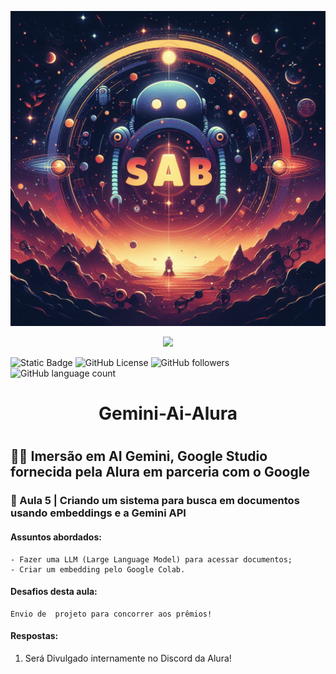 <!-- DICA P/ - EDIÇÂO | Inicio -->

<!--
<p align="center">
<img loading="lazy" src="https://github.com/13omfim/Gemini-AI-Alura/assets/169212815/e1903626-9e4e-472c-9dac-fa1da0d384d6"/>
</p>
-->

<!-- Abaixo, cria uma caixa sobressalente para destacar o texto
```
```
Fim -->

<!-- Abaixo, modelos sem alinhamento
![gemini](https://github.com/13omfim/Gemini-AI-Alura/assets/169212815/e1903626-9e4e-472c-9dac-fa1da0d384d6)
-->

<!-- Abaixo, modelos sem alinhamento 
![Static Badge](https://img.shields.io/badge/Status-Em%20Constru%C3%A7%C3%A3o-orange)
-->

<!-- Selecione todo o texto Abaixo "Imersão..." e Segure "ctrl"+ "enter" que cria linha abaixo "Gemini-Ai-Alura" que fica acima -->

<!-- DICA P/ - EDIÇÂO | Fim -->

<!-- Imagem Cabeçalho -->
![google](/assets/images/sab.jpeg)

<!--  Badges -->
<p align="center">
<img loading="lazy" src="https://img.shields.io/badge/Status-Em%20Constru%C3%A7%C3%A3o-orange"/>
</p>

![Static Badge](https://img.shields.io/badge/Prompt-Script-blue?logo=googlegemini) ![GitHub License](https://img.shields.io/github/license/mashape/apistatus?logo=github) ![GitHub followers](https://img.shields.io/github/followers/13omfim?style=social) ![GitHub language count](https://img.shields.io/github/languages/count/13omfim/Gemini-AI-Alura)

<!-- Cabeçalho -->
# <h1 align="center">Gemini-Ai-Alura<h1>

## 👩‍💻 Imersão em AI Gemini, Google Studio fornecida pela Alura em parceria com o Google
<!-- Indices -->
### 📖 Aula 5 | Criando um sistema para busca em documentos usando embeddings e a Gemini API
#### Assuntos abordados:
```
- Fazer uma LLM (Large Language Model) para acessar documentos;
- Criar um embedding pelo Google Colab.
```
#### Desafios desta aula:
```
Envio de  projeto para concorrer aos prêmios!
 ```
 #### Respostas:
1. Será Divulgado internamente no Discord da Alura!


  